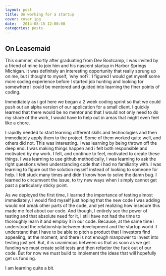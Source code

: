 ```yaml
---
layout: post
title: On working for a startup
cover: cover.jpg
date:   2014-08-15 12:00:00
categories: posts
---
```


## On Leasemaid

This summer, shortly after graduating from Dev Bootcamp, I was invited by a friend of mine to join him and his nascent startup in Harbor Springs Michigan. It was definitely an interesting opportunity that really sprung up on me, but i thought to myself, 'why not?'. I figured I would get myself some more coding experience before I started job hunting and looking for somewhere I could be mentored and guided into learning the finer points of coding. 

Immediately as i got here we began a 2 week coding sprint so that we could push out an alpha version of our application for a small client. I quickly learned that there would be no mentor and that I would not only need to do my share of the work, I would have to help out in areas that might even feel like a chore. 

I rapidly needed to start learning different skills and technologies and then immediately apply them to the project. Some of them worked quite well, and others did not. This was interesting. I was learning by being thrown off the deep end. I was making things happen and i felt both responsible and motivated by my work. I felt, and continue to feel, motivated to create these things. I was learning to use github methodically, I was learning to ask the right questions when understanding code that i had no familiarity with. I was learning to figure out the solution myself instead of looking to someone for help. I felt stuck many times and didn't know how to solve the damn bug. I learned to circumvent the issue, to try new ways when i simply cannot get past a particularly sticky point.

As we deployed the first time, I learned the importance of testing almost immediately. I would find myself just hoping that the new code I was adding would not break other parts of the code, and yet realizing how insecure this made me feel about our code. And though, I entirely see the power of testing and that absolute need for it, I still have not had the time to thoroughly learn it and employ it in our code. Because, at the same time i understood the relationship between development and the startup world. I understand that I have to be able to pitch a product that I investors find appealing, at the moment, and there is not enough manpower to invest into testing just yet. But, it is unanimous between us that as soon as we get funding we must create solid tests and then refactor the fuck out of our code. But for now we must build to implement the ideas that will hopefully get us funding. 

I am learning quite a bit.





